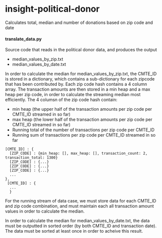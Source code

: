 # insight-political-donor
Calculates total, median and number of donations based on zip code and date

#### translate_data.py
Source code that reads in the political donor data, and produces the output 
- median_values_by_zip.txt 
- median_values_by_date.txt

In order to calculate the median for median_values_by_zip.txt, the CMTE_ID is stored in a dictionary, which contains a sub-dictionary for each zipcode that has been contributed by.  Each zip code hash contains a 4 column array.  The transaction amounts are then stored in a min heap and a max heap per zip code, in order to calculate the streaming median most efficiently.  The 4 columsn of the zip code hash contain:
 - min heap (the upper half of the transaction amounts per zip code per CMTE_ID streamed in so far)
 - max heap (the lower half of the transaction amounts per zip code per CMTE_ID streamed in so far)
 - Running total of the number of transactions per zip code per CMTE_ID
 - Running sum of transactions per zip code per CMTE_ID streamed in so far
```
[CMTE_ID] : {
  [ZIP_CODE] : {min_heap: [], max_heap: [], transaction_count: 2, transaction_total: 1300}
  [ZIP_CODE] : {...}
  [ZIP_CODE] : {...}
  [ZIP_CODE] : {...}
  ...
},
 [CMTE_ID] : {
  ...
  }
```
For the running stream of data case, we must store data for each CMTE_ID and zip code combination, and must maintain each all transaction amount values in order to calculate the median.  

In order to calculate the median for median_values_by_date.txt, the data must be outputted in sorted order (by both CMTE_ID and transaction date).  The data must be sorted at least once in order to acheive this result.  


